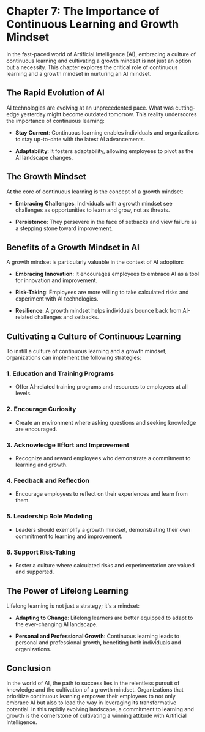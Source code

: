 Chapter 7: The Importance of Continuous Learning and Growth Mindset
===================================================================

In the fast-paced world of Artificial Intelligence (AI), embracing a culture of continuous learning and cultivating a growth mindset is not just an option but a necessity. This chapter explores the critical role of continuous learning and a growth mindset in nurturing an AI mindset.

The Rapid Evolution of AI
-------------------------

AI technologies are evolving at an unprecedented pace. What was cutting-edge yesterday might become outdated tomorrow. This reality underscores the importance of continuous learning:

* **Stay Current**: Continuous learning enables individuals and organizations to stay up-to-date with the latest AI advancements.

* **Adaptability**: It fosters adaptability, allowing employees to pivot as the AI landscape changes.

The Growth Mindset
------------------

At the core of continuous learning is the concept of a growth mindset:

* **Embracing Challenges**: Individuals with a growth mindset see challenges as opportunities to learn and grow, not as threats.

* **Persistence**: They persevere in the face of setbacks and view failure as a stepping stone toward improvement.

Benefits of a Growth Mindset in AI
----------------------------------

A growth mindset is particularly valuable in the context of AI adoption:

* **Embracing Innovation**: It encourages employees to embrace AI as a tool for innovation and improvement.

* **Risk-Taking**: Employees are more willing to take calculated risks and experiment with AI technologies.

* **Resilience**: A growth mindset helps individuals bounce back from AI-related challenges and setbacks.

Cultivating a Culture of Continuous Learning
--------------------------------------------

To instill a culture of continuous learning and a growth mindset, organizations can implement the following strategies:

### 1. **Education and Training Programs**

* Offer AI-related training programs and resources to employees at all levels.

### 2. **Encourage Curiosity**

* Create an environment where asking questions and seeking knowledge are encouraged.

### 3. **Acknowledge Effort and Improvement**

* Recognize and reward employees who demonstrate a commitment to learning and growth.

### 4. **Feedback and Reflection**

* Encourage employees to reflect on their experiences and learn from them.

### 5. **Leadership Role Modeling**

* Leaders should exemplify a growth mindset, demonstrating their own commitment to learning and improvement.

### 6. **Support Risk-Taking**

* Foster a culture where calculated risks and experimentation are valued and supported.

The Power of Lifelong Learning
------------------------------

Lifelong learning is not just a strategy; it's a mindset:

* **Adapting to Change**: Lifelong learners are better equipped to adapt to the ever-changing AI landscape.

* **Personal and Professional Growth**: Continuous learning leads to personal and professional growth, benefiting both individuals and organizations.

Conclusion
----------

In the world of AI, the path to success lies in the relentless pursuit of knowledge and the cultivation of a growth mindset. Organizations that prioritize continuous learning empower their employees to not only embrace AI but also to lead the way in leveraging its transformative potential. In this rapidly evolving landscape, a commitment to learning and growth is the cornerstone of cultivating a winning attitude with Artificial Intelligence.
